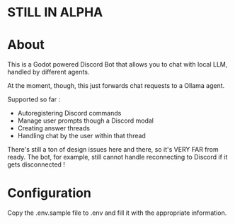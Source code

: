 # STILL IN ALPHA

# About

This is a Godot powered Discord Bot that allows you to chat with local LLM, handled by different agents.

At the moment, though, this just forwards chat requests to a Ollama agent.

Supported so far :
* Autoregistering Discord commands
* Manage user prompts though a Discord modal
* Creating answer threads
* Handling chat by the user within that thread

There's still a ton of design issues here and there, so it's VERY FAR from ready.
The bot, for example, still cannot handle reconnecting to Discord if it gets disconnected !

# Configuration

Copy the .env.sample file to .env and fill it with the appropriate information.
